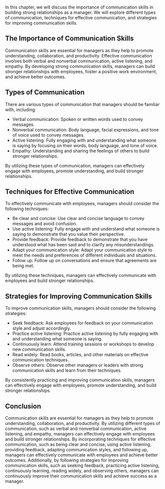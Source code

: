 
In this chapter, we will discuss the importance of communication skills in building strong relationships as a manager. We will explore different types of communication, techniques for effective communication, and strategies for improving communication skills.

The Importance of Communication Skills
--------------------------------------

Communication skills are essential for managers as they help to promote understanding, collaboration, and productivity. Effective communication involves both verbal and nonverbal communication, active listening, and empathy. By developing strong communication skills, managers can build stronger relationships with employees, foster a positive work environment, and achieve better outcomes.

Types of Communication
----------------------

There are various types of communication that managers should be familiar with, including:

* Verbal communication: Spoken or written words used to convey messages.
* Nonverbal communication: Body language, facial expressions, and tone of voice used to convey messages.
* Active listening: Fully engaging with and understanding what someone is saying by focusing on their words, body language, and tone of voice.
* Empathy: Understanding and sharing the feelings of others to build stronger relationships.

By utilizing these types of communication, managers can effectively engage with employees, promote understanding, and build stronger relationships.

Techniques for Effective Communication
--------------------------------------

To effectively communicate with employees, managers should consider the following techniques:

* Be clear and concise: Use clear and concise language to convey messages and avoid confusion.
* Use active listening: Fully engage with and understand what someone is saying to demonstrate that you value their perspective.
* Provide feedback: Provide feedback to demonstrate that you have understood what has been said and to clarify any misunderstandings.
* Adapt your communication style: Adapt your communication style to meet the needs and preferences of different individuals and situations.
* Follow up: Follow up on conversations and ensure that agreements are being met.

By utilizing these techniques, managers can effectively communicate with employees and build stronger relationships.

Strategies for Improving Communication Skills
---------------------------------------------

To improve communication skills, managers should consider the following strategies:

* Seek feedback: Ask employees for feedback on your communication style and adjust accordingly.
* Practice active listening: Practice active listening by fully engaging with and understanding what someone is saying.
* Continuously learn: Attend training sessions or workshops to develop new communication skills.
* Read widely: Read books, articles, and other materials on effective communication techniques.
* Observe others: Observe other managers or leaders with strong communication skills and learn from their techniques.

By consistently practicing and improving communication skills, managers can effectively engage with employees, promote understanding, and build stronger relationships.

Conclusion
----------

Communication skills are essential for managers as they help to promote understanding, collaboration, and productivity. By utilizing different types of communication, such as verbal and nonverbal communication, active listening, and empathy, managers can effectively engage with employees and build stronger relationships. By incorporating techniques for effective communication, such as being clear and concise, using active listening, providing feedback, adapting communication styles, and following up, managers can effectively communicate with employees and achieve better outcomes. Additionally, by following strategies for improving communication skills, such as seeking feedback, practicing active listening, continuously learning, reading widely, and observing others, managers can continuously improve their communication skills and achieve success as a manager.
